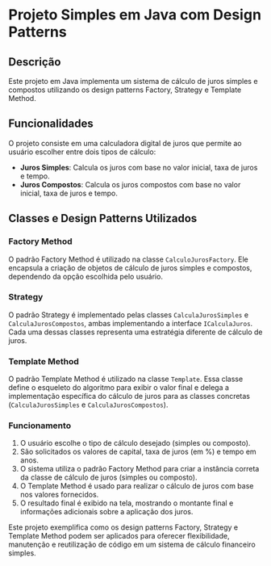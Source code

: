 # Projeto Simples em Java com Design Patterns

## Descrição
Este projeto em Java implementa um sistema de cálculo de juros simples e compostos utilizando os design patterns Factory, Strategy e Template Method.

## Funcionalidades

O projeto consiste em uma calculadora digital de juros que permite ao usuário escolher entre dois tipos de cálculo:
- **Juros Simples**: Calcula os juros com base no valor inicial, taxa de juros e tempo.
- **Juros Compostos**: Calcula os juros compostos com base no valor inicial, taxa de juros e tempo.

## Classes e Design Patterns Utilizados

### Factory Method
O padrão Factory Method é utilizado na classe `CalculoJurosFactory`. Ele encapsula a criação de objetos de cálculo de juros simples e compostos, dependendo da opção escolhida pelo usuário.

### Strategy
O padrão Strategy é implementado pelas classes `CalculaJurosSimples` e `CalculaJurosCompostos`, ambas implementando a interface `ICalculaJuros`. Cada uma dessas classes representa uma estratégia diferente de cálculo de juros.

### Template Method
O padrão Template Method é utilizado na classe `Template`. Essa classe define o esqueleto do algoritmo para exibir o valor final e delega a implementação específica do cálculo de juros para as classes concretas (`CalculaJurosSimples` e `CalculaJurosCompostos`).

### Funcionamento
1. O usuário escolhe o tipo de cálculo desejado (simples ou composto).
2. São solicitados os valores de capital, taxa de juros (em %) e tempo em anos.
3. O sistema utiliza o padrão Factory Method para criar a instância correta da classe de cálculo de juros (simples ou composto).
4. O Template Method é usado para realizar o cálculo de juros com base nos valores fornecidos.
5. O resultado final é exibido na tela, mostrando o montante final e informações adicionais sobre a aplicação dos juros.

Este projeto exemplifica como os design patterns Factory, Strategy e Template Method podem ser aplicados para oferecer flexibilidade, manutenção e reutilização de código em um sistema de cálculo financeiro simples.
